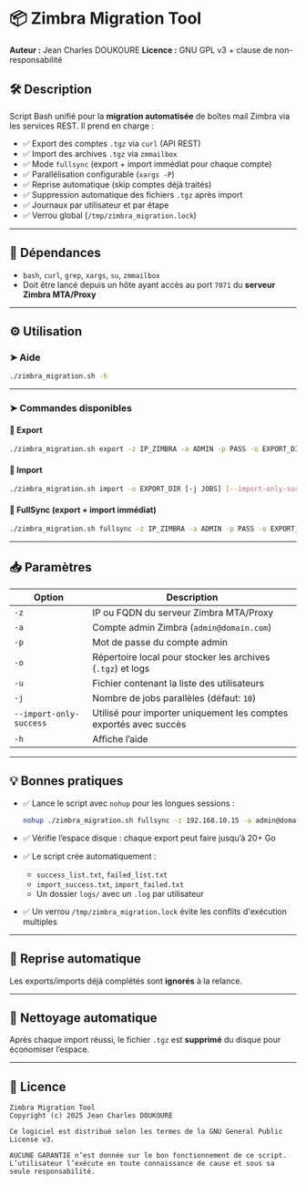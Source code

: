 
# 📦 Zimbra Migration Tool

**Auteur :** Jean Charles DOUKOURE
**Licence :** GNU GPL v3 + clause de non-responsabilité

## 🛠 Description

Script Bash unifié pour la **migration automatisée** de boîtes mail Zimbra via les services REST. Il prend en charge :

* ✅ Export des comptes `.tgz` via `curl` (API REST)
* ✅ Import des archives `.tgz` via `zmmailbox`
* ✅ Mode `fullsync` (export + import immédiat pour chaque compte)
* ✅ Parallélisation configurable (`xargs -P`)
* ✅ Reprise automatique (skip comptes déjà traités)
* ✅ Suppression automatique des fichiers `.tgz` après import
* ✅ Journaux par utilisateur et par étape
* ✅ Verrou global (`/tmp/zimbra_migration.lock`)

---

## 📌 Dépendances

* `bash`, `curl`, `grep`, `xargs`, `su`, `zmmailbox`
* Doit être lancé depuis un hôte ayant accès au port `7071` du **serveur Zimbra MTA/Proxy**

---

## ⚙️ Utilisation

### ➤ Aide

```bash
./zimbra_migration.sh -h
```

---

### ➤ Commandes disponibles

#### 🔸 Export

```bash
./zimbra_migration.sh export -z IP_ZIMBRA -a ADMIN -p PASS -o EXPORT_DIR -u USERS [-j JOBS]
```

#### 🔸 Import

```bash
./zimbra_migration.sh import -o EXPORT_DIR [-j JOBS] [--import-only-success]
```

#### 🔸 FullSync (export + import immédiat)

```bash
./zimbra_migration.sh fullsync -z IP_ZIMBRA -a ADMIN -p PASS -o EXPORT_DIR -u USERS [-j JOBS]
```

---

## 📥 Paramètres

| Option                  | Description                                                       |
| ----------------------- | ----------------------------------------------------------------- |
| `-z`                    | IP ou FQDN du serveur Zimbra MTA/Proxy                            |
| `-a`                    | Compte admin Zimbra (`admin@domain.com`)                          |
| `-p`                    | Mot de passe du compte admin                                      |
| `-o`                    | Répertoire local pour stocker les archives (`.tgz`) et logs       |
| `-u`                    | Fichier contenant la liste des utilisateurs                       |
| `-j`                    | Nombre de jobs parallèles (défaut: `10`)                          |
| `--import-only-success` | Utilisé pour importer uniquement les comptes exportés avec succès |
| `-h`                    | Affiche l’aide                                                    |

---

## 💡 Bonnes pratiques

* ✅ Lance le script avec `nohup` pour les longues sessions :

  ```bash
  nohup ./zimbra_migration.sh fullsync -z 192.168.10.15 -a admin@domain.com -p monmdp -o /data/zimbra -u users.txt -j 15 > migration.log 2>&1 &
  ```

* ✅ Vérifie l’espace disque : chaque export peut faire jusqu’à 20+ Go

* ✅ Le script crée automatiquement :

  * `success_list.txt`, `failed_list.txt`
  * `import_success.txt`, `import_failed.txt`
  * Un dossier `logs/` avec un `.log` par utilisateur

* ✅ Un verrou `/tmp/zimbra_migration.lock` évite les conflits d'exécution multiples

---

## 🔁 Reprise automatique

Les exports/imports déjà complétés sont **ignorés** à la relance.

---

## 🧹 Nettoyage automatique

Après chaque import réussi, le fichier `.tgz` est **supprimé** du disque pour économiser l’espace.

---

## 📜 Licence

```text
Zimbra Migration Tool
Copyright (c) 2025 Jean Charles DOUKOURE

Ce logiciel est distribué selon les termes de la GNU General Public License v3.

AUCUNE GARANTIE n’est donnée sur le bon fonctionnement de ce script. 
L’utilisateur l’exécute en toute connaissance de cause et sous sa seule responsabilité.
```

